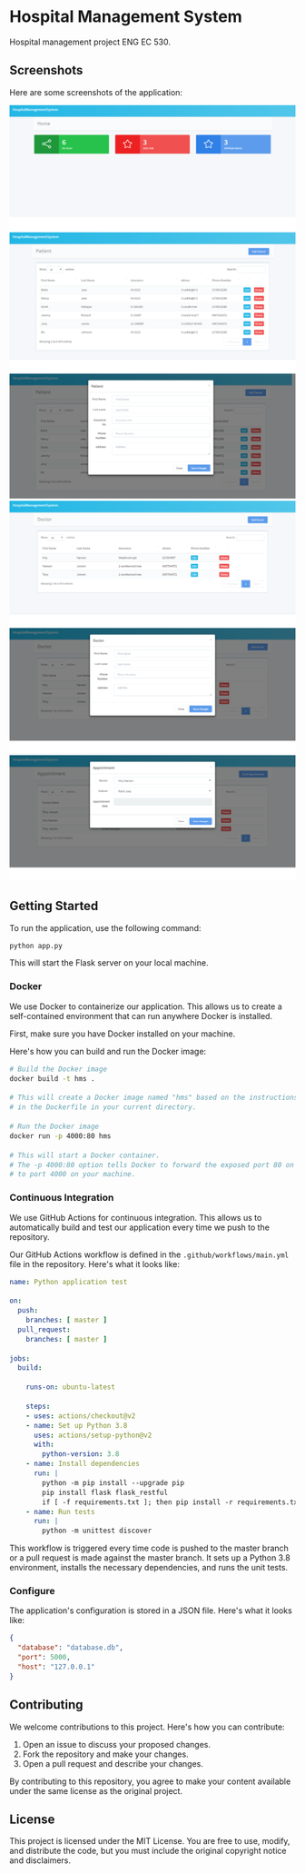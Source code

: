 # Hospital Management System

Hospital management project ENG EC 530.

## Screenshots

Here are some screenshots of the application:

![Screenshot 1](screenshot_1.png)
![Screenshot 2](screenshot_2.png)
![Screenshot 3](screenshot_3.png)
![Screenshot 4](screenshot_4.png)
![Screenshot 5](screenshot_5.png)
![Screenshot 6](screenshot_6.png)

## Getting Started

To run the application, use the following command:

```sh
python app.py
```

This will start the Flask server on your local machine.

### Docker

We use Docker to containerize our application. This allows us to create a self-contained environment that can run anywhere Docker is installed.

First, make sure you have Docker installed on your machine.

Here's how you can build and run the Docker image:

```sh
# Build the Docker image
docker build -t hms .

# This will create a Docker image named "hms" based on the instructions
# in the Dockerfile in your current directory.

# Run the Docker image
docker run -p 4000:80 hms

# This will start a Docker container.
# The -p 4000:80 option tells Docker to forward the exposed port 80 on the container
# to port 4000 on your machine.
```

### Continuous Integration

We use GitHub Actions for continuous integration. This allows us to automatically build and test our application every time we push to the repository.

Our GitHub Actions workflow is defined in the `.github/workflows/main.yml` file in the repository. Here's what it looks like:

```yaml
name: Python application test

on:
  push:
    branches: [ master ]
  pull_request:
    branches: [ master ]

jobs:
  build:

    runs-on: ubuntu-latest

    steps:
    - uses: actions/checkout@v2
    - name: Set up Python 3.8
      uses: actions/setup-python@v2
      with:
        python-version: 3.8
    - name: Install dependencies
      run: |
        python -m pip install --upgrade pip
        pip install flask flask_restful
        if [ -f requirements.txt ]; then pip install -r requirements.txt; fi
    - name: Run tests
      run: |
        python -m unittest discover
```

This workflow is triggered every time code is pushed to the master branch or a pull request is made against the master branch. It sets up a Python 3.8 environment, installs the necessary dependencies, and runs the unit tests.

### Configure

The application's configuration is stored in a JSON file. Here's what it looks like:

```json
{
  "database": "database.db",
  "port": 5000,
  "host": "127.0.0.1"
}
```

## Contributing

We welcome contributions to this project. Here's how you can contribute:

1. Open an issue to discuss your proposed changes.
2. Fork the repository and make your changes.
3. Open a pull request and describe your changes.

By contributing to this repository, you agree to make your content available under the same license as the original project.

## License

This project is licensed under the MIT License. You are free to use, modify, and distribute the code, but you must include the original copyright notice and disclaimers.
```